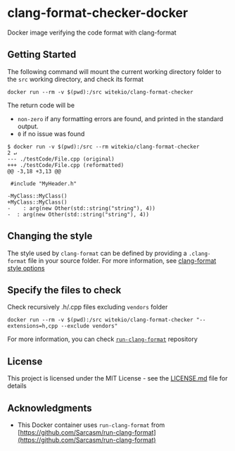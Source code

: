 # clang-format-checker-docker

Docker image verifying the code format with clang-format

## Getting Started

The following command will mount the current working directory folder to the `src` working directory, and check its format

`docker run --rm -v $(pwd):/src witekio/clang-format-checker`

The return code will be
* `non-zero` if any formatting errors are found, and printed in the standard output.
* `0` if no issue was found

```
$ docker run -v $(pwd):/src --rm witekio/clang-format-checker                                      2 ↵
--- ./testCode/File.cpp	(original)
+++ ./testCode/File.cpp	(reformatted)
@@ -3,18 +3,13 @@
 
 #include "MyHeader.h"
 
-MyClass::MyClass() 
+MyClass::MyClass()
-    : arg(new Other(std::string("string"), 4))
-  : arg(new Other(std::string("string"), 4))
```

## Changing the style

The style used by `clang-format` can be defined by providing a `.clang-format` file in your source folder. For more information, see [clang-format style options](https://clang.llvm.org/docs/ClangFormatStyleOptions.html)

## Specify the files to check

Check recursively .h/.cpp files excluding `vendors` folder

`docker run --rm -v $(pwd):/src witekio/clang-format-checker "--extensions=h,cpp --exclude vendors"`

For more information, you can check [`run-clang-format`](https://github.com/Sarcasm/run-clang-format) repository

## License

This project is licensed under the MIT License - see the [LICENSE.md](LICENSE.md) file for details

## Acknowledgments

* This Docker container uses `run-clang-format` from [https://github.com/Sarcasm/run-clang-format](https://github.com/Sarcasm/run-clang-format)
